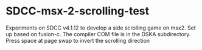 # SDCC-msx-2-scrolling-test
Experiments on SDCC v4.1.12 to develop a side scrolling game on msx2.
Set up based on fusion-c.
The compiler COM file is in the DSKA subdirectory. 
Press space at page swap to invert the scrolling direction
